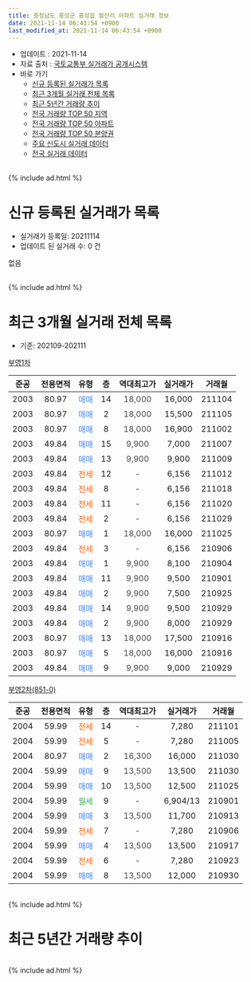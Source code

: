 ```yaml
---
title: 충청남도 홍성군 홍성읍 월산리 아파트 실거래 정보
date: 2021-11-14 06:43:54 +0900
last_modified_at: 2021-11-14 06:43:54 +0900
---
```


* 업데이트 : 2021-11-14
* 자료 출처 : [국토교통부 실거래가 공개시스템](http://rt.molit.go.kr)
* 바로 가기
    * [신규 등록된 실거래가 목록](#신규-등록된-실거래가-목록)
    * [최근 3개월 실거래 전체 목록](#최근-3개월-실거래-전체-목록)
    * [최근 5년간 거래량 추이](#최근-5년간-거래량-추이)
    * [전국 거래량 TOP 50 지역](https://inasie.github.io/apt-trade-info/최근-3개월-전국에서-가장-거래가-많이-발생한-지역)
    * [전국 거래량 TOP 50 아파트](https://inasie.github.io/apt-trade-info/최근-3개월-전국에서-가장-거래가-많이-발생한-아파트)
    * [전국 거래량 TOP 50 분양권](https://inasie.github.io/apt-trade-info/최근-3개월-전국에서-가장-거래가-많이-발생한-분양권)
    * [주요 신도시 실거래 데이터](https://inasie.github.io/apt-trade-info/주요-신도시)
    * [전국 실거래 데이터](https://inasie.github.io/apt-trade-info/전국)
<br>
{% include ad.html %}
<br>

# 신규 등록된 실거래가 목록
* 실거래가 등록일: 20211114
* 업데이트 된 실거래 수: 0 건

없음

<br>
{% include ad.html %}
<br>

# 최근 3개월 실거래 전체 목록
* 기준: 202109-202111


[부영1차](https://search.naver.com/search.naver?query=%EC%B6%A9%EC%B2%AD%EB%82%A8%EB%8F%84+%ED%99%8D%EC%84%B1%EA%B5%B0+%ED%99%8D%EC%84%B1%EC%9D%8D+%EC%9B%94%EC%82%B0%EB%A6%AC+%EB%B6%80%EC%98%811%EC%B0%A8)

|준공|전용면적|유형|층|역대최고가|실거래가|거래월|
|:---:|:---:|:---:|:---:|:---:|:---:|:---:|
|2003|80.97|<span style="color:#4285f3">매매</span>|14|<span style="color:#444444">18,000</span>|16,000|211104|
|2003|80.97|<span style="color:#4285f3">매매</span>|2|<span style="color:#444444">18,000</span>|15,500|211105|
|2003|80.97|<span style="color:#4285f3">매매</span>|8|<span style="color:#444444">18,000</span>|16,900|211002|
|2003|49.84|<span style="color:#4285f3">매매</span>|15|<span style="color:#444444">9,900</span>|7,000|211007|
|2003|49.84|<span style="color:#4285f3">매매</span>|13|<span style="color:#444444">9,900</span>|9,900|211009|
|2003|49.84|<span style="color:#ff5a00">전세</span>|12|<span style="color:#444444">-</span>|6,156|211012|
|2003|49.84|<span style="color:#ff5a00">전세</span>|8|<span style="color:#444444">-</span>|6,156|211018|
|2003|49.84|<span style="color:#ff5a00">전세</span>|11|<span style="color:#444444">-</span>|6,156|211020|
|2003|49.84|<span style="color:#ff5a00">전세</span>|2|<span style="color:#444444">-</span>|6,156|211029|
|2003|80.97|<span style="color:#4285f3">매매</span>|1|<span style="color:#444444">18,000</span>|16,000|211025|
|2003|49.84|<span style="color:#ff5a00">전세</span>|3|<span style="color:#444444">-</span>|6,156|210906|
|2003|49.84|<span style="color:#4285f3">매매</span>|1|<span style="color:#444444">9,900</span>|8,100|210904|
|2003|49.84|<span style="color:#4285f3">매매</span>|11|<span style="color:#444444">9,900</span>|9,500|210901|
|2003|49.84|<span style="color:#4285f3">매매</span>|2|<span style="color:#444444">9,900</span>|7,500|210925|
|2003|49.84|<span style="color:#4285f3">매매</span>|14|<span style="color:#444444">9,900</span>|9,500|210929|
|2003|49.84|<span style="color:#4285f3">매매</span>|2|<span style="color:#444444">9,900</span>|8,000|210929|
|2003|80.97|<span style="color:#4285f3">매매</span>|13|<span style="color:#444444">18,000</span>|17,500|210916|
|2003|80.97|<span style="color:#4285f3">매매</span>|5|<span style="color:#444444">18,000</span>|16,000|210916|
|2003|49.84|<span style="color:#4285f3">매매</span>|9|<span style="color:#444444">9,900</span>|9,000|210929|

[부영2차(851-0)](https://search.naver.com/search.naver?query=%EC%B6%A9%EC%B2%AD%EB%82%A8%EB%8F%84+%ED%99%8D%EC%84%B1%EA%B5%B0+%ED%99%8D%EC%84%B1%EC%9D%8D+%EC%9B%94%EC%82%B0%EB%A6%AC+%EB%B6%80%EC%98%812%EC%B0%A8%28851-0%29)

|준공|전용면적|유형|층|역대최고가|실거래가|거래월|
|:---:|:---:|:---:|:---:|:---:|:---:|:---:|
|2004|59.99|<span style="color:#ff5a00">전세</span>|14|<span style="color:#444444">-</span>|7,280|211101|
|2004|59.99|<span style="color:#ff5a00">전세</span>|5|<span style="color:#444444">-</span>|7,280|211005|
|2004|80.97|<span style="color:#4285f3">매매</span>|2|<span style="color:#444444">16,300</span>|16,000|211030|
|2004|59.99|<span style="color:#4285f3">매매</span>|9|<span style="color:#444444">13,500</span>|13,500|211030|
|2004|59.99|<span style="color:#4285f3">매매</span>|10|<span style="color:#444444">13,500</span>|12,500|211025|
|2004|59.99|<span style="color:#34a853">월세</span>|9|<span style="color:#444444">-</span>|6,904/13|210901|
|2004|59.99|<span style="color:#4285f3">매매</span>|3|<span style="color:#444444">13,500</span>|11,700|210913|
|2004|59.99|<span style="color:#ff5a00">전세</span>|7|<span style="color:#444444">-</span>|7,280|210906|
|2004|59.99|<span style="color:#4285f3">매매</span>|4|<span style="color:#444444">13,500</span>|13,500|210917|
|2004|59.99|<span style="color:#ff5a00">전세</span>|6|<span style="color:#444444">-</span>|7,280|210923|
|2004|59.99|<span style="color:#4285f3">매매</span>|8|<span style="color:#444444">13,500</span>|12,000|210930|


<br>
{% include ad.html %}
<br>

# 최근 5년간 거래량 추이


<div style="width:100%;">
    <canvas id="deal_progress" height="200"></canvas>
</div>

<script>
new Chart(document.getElementById("deal_progress"), {
    type: 'line',
    data: {
        labels: ['201611','201612','201701','201702','201703','201704','201705','201706','201707','201708','201709','201710','201711','201712','201801','201802','201803','201804','201805','201806','201807','201808','201809','201810','201811','201812','201901','201902','201903','201904','201905','201906','201907','201908','201909','201910','201911','201912','202001','202002','202003','202004','202005','202006','202007','202008','202009','202010','202011','202012','202101','202102','202103','202104','202105','202106','202107','202108','202109','202110','202111'],
        datasets: [{
            label: '매매',
            pointRadius: 1,
            data: [5, 8, 9, 9, 15, 11, 13, 12, 9, 8, 3, 5, 11, 10, 7, 7, 3, 12, 7, 8, 3, 4, 5, 7, 7, 7, 4, 9, 9, 8, 6, 9, 2, 6, 7, 5, 3, 9, 6, 12, 8, 4, 8, 7, 11, 11, 7, 10, 15, 11, 15, 9, 15, 21, 14, 12, 6, 4, 11, 7, 2],
            borderColor: "rgba(255, 201, 14, 1)",
            backgroundColor: "rgba(255, 201, 14, 0.5)",
            fill: false,
            lineTension: 0
        },{
            label: '전월세',
            pointRadius: 1,
            data: [2, 2, 3, 1, 2, 6, 2, 6, 4, 3, 4, 2, 3, 3, 5, 2, 6, 5, 5, 6, 2, 5, 1, 5, 3, 2, 0, 4, 2, 2, 9, 13, 0, 5, 7, 6, 3, 3, 3, 9, 15, 7, 4, 9, 6, 4, 1, 6, 1, 5, 1, 0, 2, 4, 12, 8, 4, 8, 4, 5, 1],
            borderColor: "rgba(0, 141, 185, 1)",
            backgroundColor: "rgba(0, 141, 185, 0.5)",
            fill: false,
            lineTension: 0
        }
        ]
    },
    options: {
        responsive: true,
        title: {
            display: false
        },
        tooltips: {
            mode: 'index',
            intersect: false
        },
        hover: {
            mode: 'nearest',
            intersect: true
        },
        scales: {
            xAxes: [{
                display: true,
                scaleLabel: {
                    display: true,
                    labelString: '년/월'
                }
            }],
            yAxes: [{
                display: true,
                ticks: {
                    suggestedMin: 0,
                },
                scaleLabel: {
                    display: true,
                    labelString: '실거래 수'
                }
            }]
        }
    }
});

</script>


<br>
{% include ad.html %}
<br>

